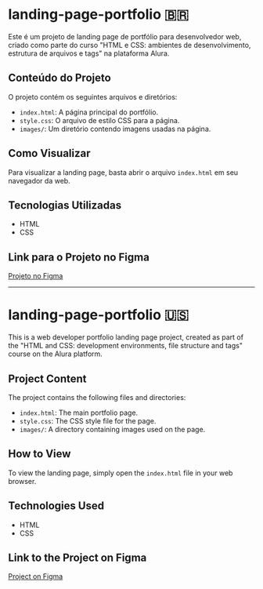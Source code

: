 # landing-page-portfolio 🇧🇷

Este é um projeto de landing page de portfólio para desenvolvedor web, criado como parte do curso "HTML e CSS: ambientes de desenvolvimento, estrutura de arquivos e tags" na plataforma Alura.

## Conteúdo do Projeto

O projeto contém os seguintes arquivos e diretórios:

- `index.html`: A página principal do portfólio.
- `style.css`: O arquivo de estilo CSS para a página.
- `images/`: Um diretório contendo imagens usadas na página.

## Como Visualizar

Para visualizar a landing page, basta abrir o arquivo `index.html` em seu navegador da web.

## Tecnologias Utilizadas

- HTML
- CSS

## Link para o Projeto no Figma

[Projeto no Figma](<https://www.figma.com/design/Pxy8rQPSnh9div32ZClbC9/Curso-1---HTML-e-CSS%3A-ambientes-de-desenvolvimento%2C-estrutura-de-arquivos-e-tags-%5BPortf%C3%B3lio%5D-(Community)?m=auto&t=OCT7bZUzXuawkLzb-6>)

---

# landing-page-portfolio 🇺🇸

This is a web developer portfolio landing page project, created as part of the "HTML and CSS: development environments, file structure and tags" course on the Alura platform.

## Project Content

The project contains the following files and directories:

- `index.html`: The main portfolio page.
- `style.css`: The CSS style file for the page.
- `images/`: A directory containing images used on the page.

## How to View

To view the landing page, simply open the `index.html` file in your web browser.

## Technologies Used

- HTML
- CSS

## Link to the Project on Figma

[Project on Figma](<https://www.figma.com/design/Pxy8rQPSnh9div32ZClbC9/Curso-1---HTML-e-CSS%3A-ambientes-de-desenvolvimento%2C-estrutura-de-arquivos-e-tags-%5BPortf%C3%B3lio%5D-(Community)?m=auto&t=OCT7bZUzXuawkLzb-6>)
